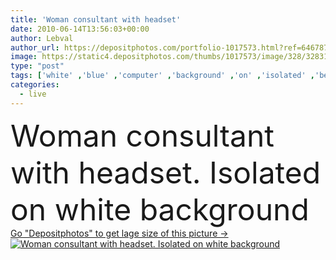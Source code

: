 ```yaml
---
title: 'Woman consultant with headset'
date: 2010-06-14T13:56:03+00:00
author: Lebval
author_url: https://depositphotos.com/portfolio-1017573.html?ref=64678756
image: https://static4.depositphotos.com/thumbs/1017573/image/328/3283106/api_thumb_450.jpg?forcejpeg=true
type: "post"
tags: ['white' ,'blue' ,'computer' ,'background' ,'on' ,'isolated' ,'beautiful' ,'business' ,'customer' ,'person' ,'girl' ,'female' ,'people' ,'women' ,'smile' ,'face' ,'technology' ,'personal' ,'pretty' ,'center' ,'corporate' ,'corporation' ,'office' ,'service' ,'woman' ,'call' ,'communication' ,'phone' ,'talk' ,'telephone' ,'operator' ,'communicate' ,'support' ,'with' ,'desk' ,'live' ,'microphone' ,'lady' ,'isolate' ,'sales' ,'headset' ,'hands free' ,'speak' ,'reception' ,'businesswoman' ,'headphone' ,'representative' ,'agent' ,'receptionist' ,'consultant' ]
categories: 
  - live
---
```

<div aling="center">
            <font size="60"> Woman consultant with headset. Isolated on white background</font>   
</div>
<div>
    <a href='https://static4.depositphotos.com/thumbs/1017573/image/328/3283106/api_thumb_450.jpg?forcejpeg=true?ref=64678756' target=_blank > Go "Depositphotos" to get lage size of this picture ->
        <img href='https://static4.depositphotos.com/thumbs/1017573/image/328/3283106/api_thumb_450.jpg?forcejpeg=true?ref=64678756' src='https://static4.depositphotos.com/1017573/328/i/950/depositphotos_3283106-stock-photo-woman-consultant-with-headset.jpg?forcejpeg=true' alt='Woman consultant with headset. Isolated on white background' >
    </a>
</div>
